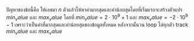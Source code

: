 ปัญหาของข้อนี้คือ ให้เลขมา $n$ ตัวแล้วให้หาค่ามากสุดและค่าน้อบสุดโดยที่เริ่มแรกจะสร้างตัวแปร $min_value$ และ $max_value$ โดยที่ $min_value = 2\cdot10^9 + 1$ และ $max_value = -2\cdot10^9 - 1$ เพราะว่าเป็นค่าที่มากสุดและค่าน้อยสุดของข้อมูลทั้งหมด หลังจากนั้นวน loop ไล่ทุกตัว track $min_value$ และ $max_value$
